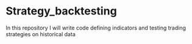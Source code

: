 # Strategy_backtesting
In this repository I will write code defining indicators and testing trading strategies on historical data
